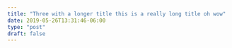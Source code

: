 ```yaml
---
title: "Three with a longer title this is a really long title oh wow"
date: 2019-05-26T13:31:46-06:00
type: "post"
draft: false
---
```


